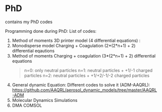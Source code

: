 # PhD
contains my PhD codes

Programming done during PhD:
List of codes:
1. Method of moments 3D printer model (4 differential equations) : 
2. Monodisperse model Charging + Coagulation (2*(2*n+1) + 2) differential eqautions
3. Method of moments Charging + coagulation (3*(2*n+1) + 2) differential equations
   > n=0: only neutral particles
   > n=1: neutral particles + +1/-1 charged particles
   > n=2: neutral particles + +1/+2/-1/-2 charged particles
4. General dynamic Equation: Different codes to solve it (ADM-AAQRL): https://github.com/AAQRL/aerosol_dynamic_models/tree/master/AAQRL-ADM
5. Molecular Dynamics Simulations
6. DMA COMSOL
